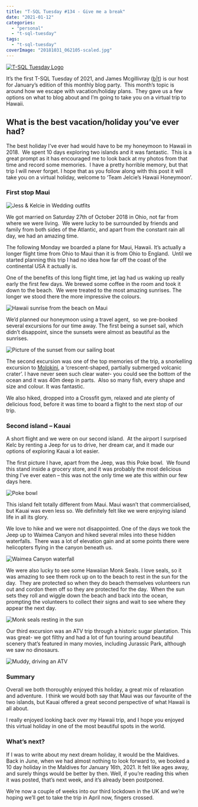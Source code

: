 ```yaml
---
title: "T-SQL Tuesday #134 - Give me a break"
date: "2021-01-12"
categories:
  - "personal"
  - "t-sql-tuesday"
tags:
  - "t-sql-tuesday"
coverImage: "20181031_062105-scaled.jpg"
---
```


[![T-SQL Tuesday Logo](tsqltues.png)](https://jimbabwe.co.za/2021/01/04/tsqltuesday-134-invitation/)

It’s the first T-SQL Tuesday of 2021, and James Mcgillivray ([b](https://jimbabwe.co.za/)|[t](https://twitter.com/JamesMcG_MSBI)) is our host for January’s edition of this monthly blog party.  This month’s topic is around how we escape with vacation/holiday plans.  They gave us a few options on what to blog about and I’m going to take you on a virtual trip to Hawaii.

## What is the best vacation/holiday you’ve ever had?

The best holiday I’ve ever had would have to be my honeymoon to Hawaii in 2018.  We spent 10 days exploring two islands and it was fantastic.  This is a great prompt as it has encouraged me to look back at my photos from that time and record some memories.  I have a pretty horrible memory, but that trip I will never forget. I hope that as you follow along with this post it will take you on a virtual holiday, welcome to ‘Team Jelcie’s Hawaii Honeymoon’.

### First stop Maui

![Jess & Kelcie in Wedding outfits](FB_IMG_1540745531257.jpg)

We got married on Saturday 27th of October 2018 in Ohio, not far from where we were living.  We were lucky to be surrounded by friends and family from both sides of the Atlantic, and apart from the constant rain all day, we had an amazing time. 

The following Monday we boarded a plane for Maui, Hawaii. It’s actually a longer flight time from Ohio to Maui than it is from Ohio to England.  Until we started planning this trip I had no idea how far off the coast of the continental USA it actually is.

One of the benefits of this long flight time, jet lag had us waking up really early the first few days. We brewed some coffee in the room and took it down to the beach.  We were treated to the most amazing sunrises. The longer we stood there the more impressive the colours.

![Hawaii sunrise from the beach on Maui](20181031_062105-scaled.jpg)

We’d planned our honeymoon using a travel agent,  so we pre-booked several excursions for our time away. The first being a sunset sail, which didn’t disappoint, since the sunsets were almost as beautiful as the sunrises.

![Picture of the sunset from our sailing boat](20181031_174225-1024x768.jpg)

The second excursion was one of the top memories of the trip, a snorkelling excursion to [Molokini](https://en.wikipedia.org/wiki/Molokini), a ‘crescent-shaped, partially submerged volcanic crater’. I have never seen such clear water- you could see the bottom of the ocean and it was 40m deep in parts.  Also so many fish, every shape and size and colour. It was fantastic. 

We also hiked, dropped into a Crossfit gym, relaxed and ate plenty of delicious food, before it was time to board a flight to the next stop of our trip.

### Second island – Kauai

A short flight and we were on our second island.  At the airport I surprised Kelc by renting a Jeep for us to drive, her dream car, and it made our options of exploring Kauai a lot easier. 

The first picture I have, apart from the Jeep, was this Poke bowl.  We found this stand inside a grocery store, and it was probably the most delicious thing I’ve ever eaten – this was not the only time we ate this within our few days here.

![Poke bowl](20181103_132824-768x1024.jpg)

This island felt totally different from Maui. Maui wasn’t that commercialised, but Kauai was even less so. We definitely felt like we were enjoying island life in all its glory.

We love to hike and we were not disappointed. One of the days we took the Jeep up to Waimea Canyon and hiked several miles into these hidden waterfalls.  There was a lot of elevation gain and at some points there were helicopters flying in the canyon beneath us.

![Waimea Canyon waterfall](20181104_112329-768x1024.jpg)

We were also lucky to see some Hawaiian Monk Seals. I love seals, so it was amazing to see them rock up on to the beach to rest in the sun for the day.  They are protected so when they do beach themselves volunteers run out and cordon them off so they are protected for the day.  When the sun sets they roll and wiggle down the beach and back into the ocean, prompting the volunteers to collect their signs and wait to see where they appear the next day. 

![Monk seals resting in the sun](20181104_072245-768x1024.jpg)

Our third excursion was an ATV trip through a historic sugar plantation. This was great- we got filthy and had a lot of fun touring around beautiful scenery that’s featured in many movies, including Jurassic Park, although we saw no dinosaurs.

![Muddy, driving an ATV](IMG-20181105-WA0081-769x1024.jpg)

### Summary

Overall we both thoroughly enjoyed this holiday, a great mix of relaxation and adventure.  I think we would both say that Maui was our favourite of the two islands, but Kauai offered a great second perspective of what Hawaii is all about.

I really enjoyed looking back over my Hawaii trip, and I hope you enjoyed this virtual holiday in one of the most beautiful spots in the world.

### What’s next?

If I was to write about my next dream holiday, it would be the Maldives. Back in June, when we had almost nothing to look forward to, we booked a 10 day holiday in the Maldives for January 16th, 2021. It felt like ages away, and surely things would be better by then. Well, if you’re reading this when it was posted, that’s next week, and it’s already been postponed.

We’re now a couple of weeks into our third lockdown in the UK and we’re hoping we’ll get to take the trip in April now, fingers crossed.
